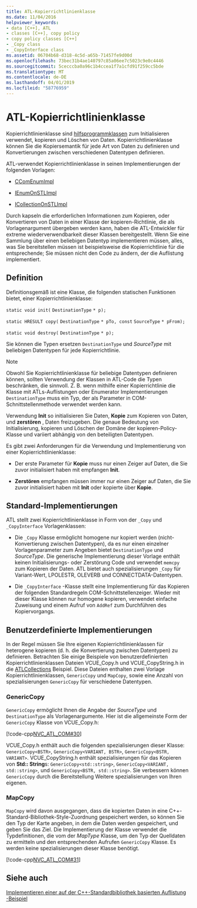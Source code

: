 ```yaml
---
title: ATL-Kopierrichtlinienklasse
ms.date: 11/04/2016
helpviewer_keywords:
- data [C++], ATL
- classes [C++], copy policy
- copy policy classes [C++]
- _Copy class
- _CopyInterface class
ms.assetid: 06704b68-d318-4c5d-a65b-71457fe9d00d
ms.openlocfilehash: 73bec31b4ae140797c85a06ee7c5023c9e0c4446
ms.sourcegitcommit: 5cecccba0a96c1b4ccea1f7a1cfd91f259cc5bde
ms.translationtype: MT
ms.contentlocale: de-DE
ms.lasthandoff: 04/01/2019
ms.locfileid: "58776959"
---
```

# <a name="atl-copy-policy-classes"></a>ATL-Kopierrichtlinienklasse

Kopierrichtlinienklasse sind [hilfsprogrammklassen](../atl/utility-classes.md) zum Initialisieren verwendet, kopieren und Löschen von Daten. Kopierrichtlinienklasse können Sie die Kopiersemantik für jede Art von Daten zu definieren und Konvertierungen zwischen verschiedenen Datentypen definieren.

ATL-verwendet Kopierrichtlinienklasse in seinen Implementierungen der folgenden Vorlagen:

- [CComEnumImpl](../atl/reference/ccomenumimpl-class.md)

- [IEnumOnSTLImpl](../atl/reference/ienumonstlimpl-class.md)

- [ICollectionOnSTLImpl](../atl/reference/icollectiononstlimpl-class.md)

Durch kapseln die erforderlichen Informationen zum Kopieren, oder Konvertieren von Daten in einer Klasse der kopieren-Richtlinie, die als Vorlagenargument übergeben werden kann, haben die ATL-Entwickler für extreme wiederverwendbarkeit dieser Klassen bereitgestellt. Wenn Sie eine Sammlung über einen beliebigen Datentyp implementieren müssen, alles, was Sie bereitstellen müssen ist beispielsweise die Kopierrichtlinie für die entsprechende; Sie müssen nicht den Code zu ändern, der die Auflistung implementiert.

## <a name="definition"></a>Definition

Definitionsgemäß ist eine Klasse, die folgenden statischen Funktionen bietet, einer Kopierrichtlinienklasse:

`static void init(` `DestinationType` `* p);`

`static HRESULT copy(` `DestinationType` `* pTo, const`  `SourceType` `* pFrom);`

`static void destroy(` `DestinationType` `* p);`

Sie können die Typen ersetzen `DestinationType` und *SourceType* mit beliebigen Datentypen für jede Kopierrichtlinie.

> [!NOTE]
>  Obwohl Sie Kopierrichtlinienklasse für beliebige Datentypen definieren können, sollten Verwendung der Klassen in ATL-Code die Typen beschränken, die sinnvoll. Z. B. wenn mithilfe einer Kopierrichtlinie die Klasse mit ATLs-Auflistungen oder Enumerator Implementierungen `DestinationType` muss ein Typ, der als Parameter in COM-Schnittstellenmethode verwendet werden kann.

Verwendung **Init** so initialisieren Sie Daten, **Kopie** zum Kopieren von Daten, und **zerstören** , Daten freizugeben. Die genaue Bedeutung von Initialisierung, kopieren und Löschen der Domäne der kopieren-Policy-Klasse und variiert abhängig von den beteiligten Datentypen.

Es gibt zwei Anforderungen für die Verwendung und Implementierung von einer Kopierrichtlinienklasse:

- Der erste Parameter für **Kopie** muss nur einen Zeiger auf Daten, die Sie zuvor initialisiert haben mit empfangen **Init**.

- **Zerstören** empfangen müssen immer nur einen Zeiger auf Daten, die Sie zuvor initialisiert haben mit **Init** oder kopierte über **Kopie**.

## <a name="standard-implementations"></a>Standard-Implementierungen

ATL stellt zwei Kopierrichtlinienklasse in Form von der `_Copy` und `_CopyInterface` Vorlagenklassen:

- Die `_Copy` Klasse ermöglicht homogene nur kopiert werden (nicht-Konvertierung zwischen Datentypen), da es nur einen einzelner Vorlagenparameter zum Angeben bietet `DestinationType` und *SourceType*. Die generische Implementierung dieser Vorlage enthält keinen Initialisierungs- oder Zerstörung Code und verwendet `memcpy` zum Kopieren der Daten. ATL bietet auch spezialisierungen `_Copy` für Variant-Wert, LPOLESTR, OLEVERB und CONNECTDATA-Datentypen.

- Die `_CopyInterface` -Klasse stellt eine Implementierung für das Kopieren der folgenden Standardregeln COM-Schnittstellenzeiger. Wieder mit dieser Klasse können nur homogene kopieren, verwendet einfache Zuweisung und einem Aufruf von `AddRef` zum Durchführen des Kopiervorgangs.

## <a name="custom-implementations"></a>Benutzerdefinierte Implementierungen

In der Regel müssen Sie Ihre eigenen Kopierrichtlinienklassen für heterogene kopieren (d. h. die Konvertierung zwischen Datentypen) zu definieren. Betrachten Sie einige Beispiele von benutzerdefinierten Kopierrichtlinienklassen Dateien VCUE_Copy.h und VCUE_CopyString.h in die [ATLCollections](../overview/visual-cpp-samples.md) Beispiel. Diese Dateien enthalten zwei Vorlage Kopierrichtlinienklassen, `GenericCopy` und `MapCopy`, sowie eine Anzahl von spezialisierungen `GenericCopy` für verschiedene Datentypen.

### <a name="genericcopy"></a>GenericCopy

`GenericCopy` ermöglicht Ihnen die Angabe der *SourceType* und `DestinationType` als Vorlagenargumente. Hier ist die allgemeinste Form der `GenericCopy` Klasse von VCUE_Copy.h:

[!code-cpp[NVC_ATL_COM#30](../atl/codesnippet/cpp/atl-copy-policy-classes_1.h)]

VCUE_Copy.h enthält auch die folgenden spezialisierungen dieser Klasse: `GenericCopy<BSTR>`, `GenericCopy<VARIANT, BSTR>`, `GenericCopy<BSTR, VARIANT>`. VCUE_CopyString.h enthält spezialisierungen für das Kopieren von **Std:: String**s: `GenericCopy<std::string>`, `GenericCopy<VARIANT, std::string>`, und `GenericCopy<BSTR, std::string>`. Sie verbessern können `GenericCopy` durch die Bereitstellung Weitere spezialisierungen von Ihren eigenen.

### <a name="mapcopy"></a>MapCopy

`MapCopy` wird davon ausgegangen, dass die kopierten Daten in eine C++-Standard-Bibliothek-Style-Zuordnung gespeichert werden, so können Sie den Typ der Karte angeben, in dem die Daten werden gespeichert, und geben Sie das Ziel. Die Implementierung der Klasse verwendet die Typdefinitionen, die vom der *MapType* Klasse, um den Typ der Quelldaten zu ermitteln und den entsprechenden Aufrufen `GenericCopy` Klasse. Es werden keine spezialisierungen dieser Klasse benötigt.

[!code-cpp[NVC_ATL_COM#31](../atl/codesnippet/cpp/atl-copy-policy-classes_2.h)]

## <a name="see-also"></a>Siehe auch

[Implementieren einer auf der C++-Standardbibliothek basierten Auflistung](../atl/implementing-an-stl-based-collection.md)<br/>
[-Beispiel](../overview/visual-cpp-samples.md)
